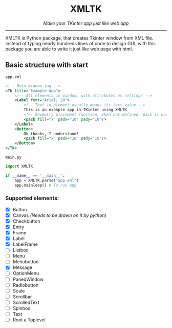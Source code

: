 <h1 align="center">XMLTK</h1>
<p align="center"><i>Make your TKinter app just like web app</i></p>

---


XMLTK is Python package, that creates Tkinter window from XML file. 
Instead of typing nearly hundreds lines of code to design GUI, with this
package you are able to write it just like web page with html.


## Basic structure with start

`app.xml`
```xml
<!-- Main window tag -->
<Tk title="Example App">
    <!-- All elements in window, with attributes as settings -->
    <Label font="Arial; 20">
        <!-- Text in element usually means its text value -->
        This is an example app in TKinter using XMLTK
        <!-- Geometry placement function, when not defined, pack is used in default -->
        <pack fill="x" padx="10" pady="10"/>
    </Label>
    <Button>
        Ok thanks, I understand!
        <pack fill="x" padx="10" pady="10"/>
    </Button>
</Tk>
```
`main.py`
```python
import XMLTK

if __name__ == '__main__':
    app = XMLTK.parse("app.xml")
    app.mainloop() # To run app
```

### Supported elements:

- [X] Button
- [X] Canvas *(Needs to be drawn on it by python)*
- [X] Checkbutton
- [X] Entry
- [X] Frame
- [X] Label
- [X] LabelFrame
- [ ] Listbox
- [ ] Menu
- [ ] Menubutton
- [X] Message
- [ ] OptionMenu
- [ ] PanedWindow
- [ ] Radiobutton
- [ ] Scale
- [ ] Scrollbar
- [ ] ScrolledText
- [ ] Spinbox
- [ ] Text
- [ ] Root a Toplevel